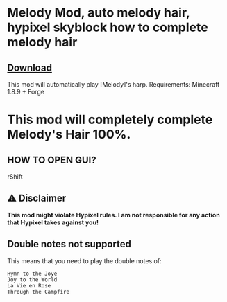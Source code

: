 # Melody Mod, auto melody hair, hypixel skyblock how to complete melody hair

## [Download](https://github.com/zazornik221/auto-melody-hair/releases/download/AutoHarp/AutoHarp.jar)

This mod will automatically play [Melody]'s harp. 
Requirements: Minecraft 1.8.9 + Forge 

# This mod will completely complete Melody's Hair 100%.
## HOW TO OPEN GUI?

rShift

## ⚠️ Disclaimer

**This mod might violate Hypixel rules. I am not responsible for any action that Hypixel takes against you!**

## Double notes not supported

This means that you need to play the double notes of:

```
Hymn to the Joye
Joy to the World
La Vie en Rose
Through the Campfire
```


